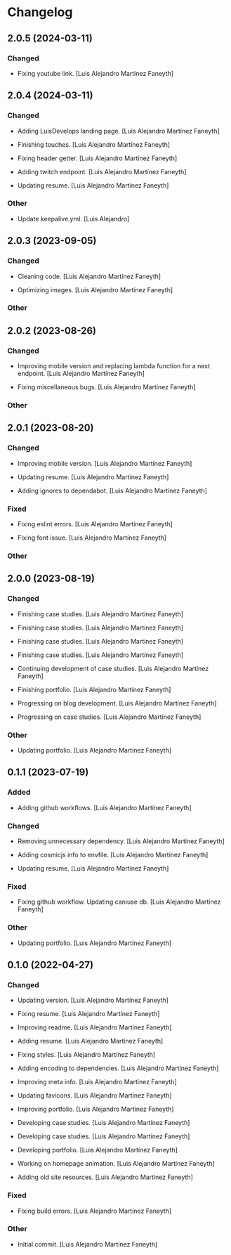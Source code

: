# Changelog

## 2.0.5 (2024-03-11)

### Changed

- Fixing youtube link. [Luis Alejandro Martínez Faneyth]

## 2.0.4 (2024-03-11)

### Changed

- Adding LuisDevelops landing page. [Luis Alejandro Martínez Faneyth]

- Finishing touches. [Luis Alejandro Martínez Faneyth]

- Fixing header getter. [Luis Alejandro Martínez Faneyth]

- Adding twitch endpoint. [Luis Alejandro Martínez Faneyth]

- Updating resume. [Luis Alejandro Martínez Faneyth]

### Other

- Update keepalive.yml. [Luis Alejandro]

## 2.0.3 (2023-09-05)

### Changed

- Cleaning code. [Luis Alejandro Martínez Faneyth]

- Optimizing images. [Luis Alejandro Martínez Faneyth]

### Other

## 2.0.2 (2023-08-26)

### Changed

- Improving mobile version and replacing lambda function for a next endpoint. [Luis Alejandro Martínez Faneyth]

- Fixing miscellaneous bugs. [Luis Alejandro Martínez Faneyth]

### Other

## 2.0.1 (2023-08-20)

### Changed

- Improving mobile version. [Luis Alejandro Martínez Faneyth]

- Updating resume. [Luis Alejandro Martínez Faneyth]

- Adding ignores to dependabot. [Luis Alejandro Martínez Faneyth]

### Fixed

- Fixing eslint errors. [Luis Alejandro Martínez Faneyth]

- Fixing font issue. [Luis Alejandro Martínez Faneyth]

### Other

## 2.0.0 (2023-08-19)

### Changed

- Finishing case studies. [Luis Alejandro Martínez Faneyth]

- Finishing case studies. [Luis Alejandro Martínez Faneyth]

- Finishing case studies. [Luis Alejandro Martínez Faneyth]

- Finishing case studies. [Luis Alejandro Martínez Faneyth]

- Continuing development of case studies. [Luis Alejandro Martínez Faneyth]

- Finishing portfolio. [Luis Alejandro Martínez Faneyth]

- Progressing on blog development. [Luis Alejandro Martínez Faneyth]

- Progressing on case studies. [Luis Alejandro Martínez Faneyth]

### Other

- Updating portfolio. [Luis Alejandro Martínez Faneyth]

## 0.1.1 (2023-07-19)

### Added

- Adding github workflows. [Luis Alejandro Martínez Faneyth]

### Changed

- Removing unnecessary dependency. [Luis Alejandro Martínez Faneyth]

- Adding cosmicjs info to envfile. [Luis Alejandro Martínez Faneyth]

- Updating resume. [Luis Alejandro Martínez Faneyth]

### Fixed

- Fixing github workflow. Updating caniuse db. [Luis Alejandro Martínez Faneyth]

### Other

- Updating portfolio. [Luis Alejandro Martínez Faneyth]

## 0.1.0 (2022-04-27)

### Changed

- Updating version. [Luis Alejandro Martínez Faneyth]

- Fixing resume. [Luis Alejandro Martínez Faneyth]

- Improving readme. [Luis Alejandro Martínez Faneyth]

- Adding resume. [Luis Alejandro Martínez Faneyth]

- Fixing styles. [Luis Alejandro Martínez Faneyth]

- Adding encoding to dependencies. [Luis Alejandro Martínez Faneyth]

- Improving meta info. [Luis Alejandro Martínez Faneyth]

- Updating favicons. [Luis Alejandro Martínez Faneyth]

- Improving portfolio. [Luis Alejandro Martínez Faneyth]

- Developing case studies. [Luis Alejandro Martínez Faneyth]

- Developing case studies. [Luis Alejandro Martínez Faneyth]

- Developing portfolio. [Luis Alejandro Martínez Faneyth]

- Working on homepage animation. [Luis Alejandro Martínez Faneyth]

- Adding old site resources. [Luis Alejandro Martínez Faneyth]

### Fixed

- Fixing build errors. [Luis Alejandro Martínez Faneyth]

### Other

- Initial commit. [Luis Alejandro Martínez Faneyth]
